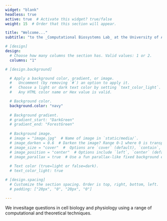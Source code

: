 ```yaml
---
widget: "blank"
headless: true
active: true  # Activate this widget? true/false
weight: 15  # Order that this section will appear.

title: "Welcome..."
subtitle: "to the _Computational Biosystems Lab_ at the University of Alberta"

# [design]
design:
  # Choose how many columns the section has. Valid values: 1 or 2.
  columns: "1"

# [design.background]

  # Apply a background color, gradient, or image.
  #   Uncomment (by removing `#`) an option to apply it.
  #   Choose a light or dark text color by setting `text_color_light`.
  #   Any HTML color name or Hex value is valid.

  # Background color.
  background.color: "navy"
  
  # Background gradient.
  # gradient_start: "DarkGreen"
  # gradient_end: "ForestGreen"
  
  # Background image.
  # image = "image.jpg"  # Name of image in `static/media/`.
  # image_darken = 0.6  # Darken the image? Range 0-1 where 0 is transparent and 1 is opaque.
  # image_size = "cover"  #  Options are `cover` (default), `contain`, or `actual` size.
  # image_position = "center"  # Options include `left`, `center` (default), or `right`.
  # image_parallax = true  # Use a fun parallax-like fixed background effect? true/false
  
  # Text color (true=light or false=dark).
  # text_color_light: true

# [design.spacing]
  # Customize the section spacing. Order is top, right, bottom, left.
  # padding: ["20px", "0", "20px", "0"]

---
```


We invesitage questions in cell biology and physiology using a range of computational and theoretical techniques.
